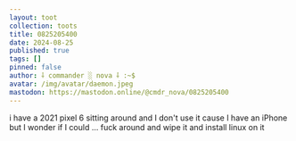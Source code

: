 ```yaml
---
layout: toot
collection: toots
title: 0825205400
date: 2024-08-25
published: true
tags: []
pinned: false
author: ⸸ commander ░ nova ⸸ :~$
avatar: /img/avatar/daemon.jpeg
mastodon: https://mastodon.online/@cmdr_nova/0825205400
---
```


i have a 2021 pixel 6 sitting around and I don't use it cause I have an iPhone but I wonder if I could ... fuck around and wipe it and install linux on it
